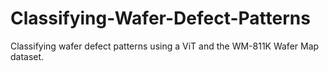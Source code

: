 # Classifying-Wafer-Defect-Patterns
Classifying wafer defect patterns using a ViT and the WM-811K Wafer Map dataset.
